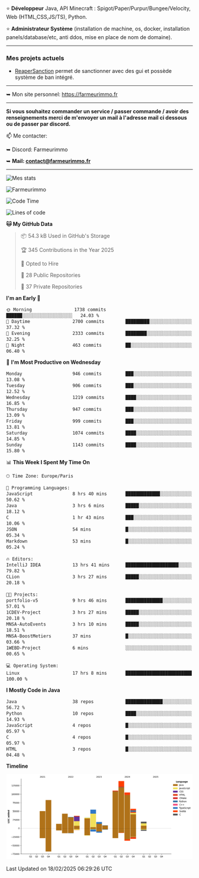 ⭐ **Développeur** Java, API Minecraft : Spigot/Paper/Purpur/Bungee/Velocity, Web (HTML,CSS,JS/TS), Python.

⭐ **Administrateur Système** (installation de machine, os, docker, installation panels/database/etc, anti ddos, mise en place de nom de domaine).

---

### Mes projets actuels
- [ReaperSanction](https://www.spigotmc.org/resources/reapersanction.89580/) permet de sanctionner avec des gui et possède système de ban intégré.

---

➥ Mon site personnel: https://farmeurimmo.fr

---

**Si vous souhaitez commander un service / passer commande / avoir des renseignements merci de m'envoyer un mail à l'adresse mail ci dessous ou de passer par discord.**

📫 Me contacter:
 
   ➥ Discord: Farmeurimmo
   
   ➥ **Mail: contact@farmeurimmo.fr**

---

![Mes stats](https://github-readme-stats.farmeurimmo.fr/api?username=Farmeurimmo&count_private=true&show_icons=true&theme=radical)

<img src="https://komarev.com/ghpvc/?username=Farmeurimmo" alt="Farmeurimmo" />

<!--START_SECTION:waka-->
![Code Time](http://img.shields.io/badge/Code%20Time-1%2C862%20hrs%205%20mins-blue)

![Lines of code](https://img.shields.io/badge/From%20Hello%20World%20I%27ve%20Written-800.4%20thousand%20lines%20of%20code-blue)

**🐱 My GitHub Data** 

> 📦 54.3 kB Used in GitHub's Storage 
 > 
> 🏆 345 Contributions in the Year 2025
 > 
> 💼 Opted to Hire
 > 
> 📜 28 Public Repositories 
 > 
> 🔑 37 Private Repositories 
 > 
**I'm an Early 🐤** 

```text
🌞 Morning                1738 commits        ██████░░░░░░░░░░░░░░░░░░░   24.03 % 
🌆 Daytime                2700 commits        █████████░░░░░░░░░░░░░░░░   37.32 % 
🌃 Evening                2333 commits        ████████░░░░░░░░░░░░░░░░░   32.25 % 
🌙 Night                  463 commits         ██░░░░░░░░░░░░░░░░░░░░░░░   06.40 % 
```
📅 **I'm Most Productive on Wednesday** 

```text
Monday                   946 commits         ███░░░░░░░░░░░░░░░░░░░░░░   13.08 % 
Tuesday                  906 commits         ███░░░░░░░░░░░░░░░░░░░░░░   12.52 % 
Wednesday                1219 commits        ████░░░░░░░░░░░░░░░░░░░░░   16.85 % 
Thursday                 947 commits         ███░░░░░░░░░░░░░░░░░░░░░░   13.09 % 
Friday                   999 commits         ███░░░░░░░░░░░░░░░░░░░░░░   13.81 % 
Saturday                 1074 commits        ████░░░░░░░░░░░░░░░░░░░░░   14.85 % 
Sunday                   1143 commits        ████░░░░░░░░░░░░░░░░░░░░░   15.80 % 
```


📊 **This Week I Spent My Time On** 

```text
🕑︎ Time Zone: Europe/Paris

💬 Programming Languages: 
JavaScript               8 hrs 40 mins       █████████████░░░░░░░░░░░░   50.62 % 
Java                     3 hrs 6 mins        █████░░░░░░░░░░░░░░░░░░░░   18.12 % 
C                        1 hr 43 mins        ███░░░░░░░░░░░░░░░░░░░░░░   10.06 % 
JSON                     54 mins             █░░░░░░░░░░░░░░░░░░░░░░░░   05.34 % 
Markdown                 53 mins             █░░░░░░░░░░░░░░░░░░░░░░░░   05.24 % 

🔥 Editors: 
IntelliJ IDEA            13 hrs 41 mins      ████████████████████░░░░░   79.82 % 
CLion                    3 hrs 27 mins       █████░░░░░░░░░░░░░░░░░░░░   20.18 % 

🐱‍💻 Projects: 
portfolio-v5             9 hrs 46 mins       ██████████████░░░░░░░░░░░   57.01 % 
1CDEV-Project            3 hrs 27 mins       █████░░░░░░░░░░░░░░░░░░░░   20.18 % 
MNSA-AutoEvents          3 hrs 10 mins       █████░░░░░░░░░░░░░░░░░░░░   18.51 % 
MNSA-BoostMetiers        37 mins             █░░░░░░░░░░░░░░░░░░░░░░░░   03.66 % 
1WEBD-Project            6 mins              ░░░░░░░░░░░░░░░░░░░░░░░░░   00.65 % 

💻 Operating System: 
Linux                    17 hrs 8 mins       █████████████████████████   100.00 % 
```

**I Mostly Code in Java** 

```text
Java                     38 repos            ██████████████░░░░░░░░░░░   56.72 % 
Python                   10 repos            ████░░░░░░░░░░░░░░░░░░░░░   14.93 % 
JavaScript               4 repos             █░░░░░░░░░░░░░░░░░░░░░░░░   05.97 % 
C                        4 repos             █░░░░░░░░░░░░░░░░░░░░░░░░   05.97 % 
HTML                     3 repos             █░░░░░░░░░░░░░░░░░░░░░░░░   04.48 % 
```



**Timeline**

![Lines of Code chart](https://raw.githubusercontent.com/Farmeurimmo/Farmeurimmo/main/assets/bar_graph.png)


 Last Updated on 18/02/2025 06:29:26 UTC
<!--END_SECTION:waka-->
